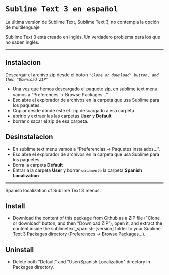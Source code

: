 # **`Sublime Text 3 en español`**

La última versión de Sublime Text, Sublime Text 3, no contempla la opción de multilenguaje

Sublime Text 3 está creado en inglés. Un verdadero problema para los que no saben inglés.

---

## Instalacion

Descargar el archivo zip desde el boton *`"Clone or download" button, and then "Download ZIP"`*

- Una vez que hemos descargado el paquete zip, en sublime text menu vamos a “Preferences -> Browse Packages…”.
- Eso abre el explorador de archivos en la carpeta que usa Sublime para los paquetes. 
- Copiar desde donde este el .zip descargado a esa carpeta
- abrirlo y extraer las las carpetas **User** y **Default**
- borrar o sacar el zip de esa carpeta.

## Desinstalacion

- En sublime text menu vamos a “Preferencias -> Paquetes instalados…”.
- Eso abre el explorador de archivos en la carpeta que usa Sublime para los paquetes. 
- Borra la carpeta **Default**
- Entrar a la carpeta **User** y borrar `solamente` la carpeta **Spanish Localization**

---

Spanish localization of Sublime Text 3 menus.

## Install

- Download the content of this package from Github as a ZIP file ("Clone or download" button, and then "Download ZIP"), open it, and extract the content inside the sublimetext_spanish-[version] folder to your Sublime Text 3 Packages directory (Preferences -> Browse Packages...).


## Uninstall

- Delete both "Default" and "User/Spanish Localization" directory in Packages directory.
